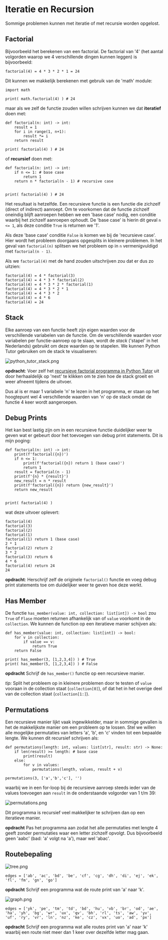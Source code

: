 # Iteratie en Recursion

Sommige problemen kunnen met iteratie of met recursie worden
opgelost.

## Factorial
Bijvoorbeeld het berekenen van een factorial. De factorial
van '4' (het aantal volgorden waarop we 4 verschillende dingen kunnen
leggen) is bijvoorbeeld:

```
factorial(4) = 4 * 3 * 2 * 1 = 24
```

Dit kunnen we makkelijk berekenen met gebruik van de 'math' module:

```
import math

print( math.factorial(4) ) # 24
```

maar als we zelf de functie zouden willen schrijven kunnen we dat
**iteratief** doen met:

```
def factorial(n: int) -> int:
    result = 1
    for i in range(1, n+1):
        result *= i
    return result

print( factorial(4) ) # 24
```

of **recursief** doen met:

```
def factorial(n: int) -> int:
    if n <= 1: # base case 
        return 1
    return n * factorial(n - 1) # recursive case


print( factorial(4) ) # 24
```

Het resultaat is hetzelfde. Een recursieve functie is een functie die
zichzelf (direct of indirect) aanroept. Om te voorkomen dat de functie
zichzelf oneindig blijft aanroepen hebben we een 'base case' nodig,
een conditie waarbij het zichzelf aanroepen ophoudt. De 'base case' is
hierin dit geval `n <= 1`, als deze conditie `True` is returnen we '1'.

Als deze 'base case' conditie `False` is komen we bij de 'recursieve
case'. Hier wordt het probleem doorgaans opgesplits in kleinere
problemen. In het geval van `factorial(n)` splitsen we het probleem op
in `n` vermenigvuldigd met `factorial(n - 1)`.

Als we `factorial(4)` met de hand zouden uitschrijven zou dat er dus
zo uitzien:

```
factorial(4) = 4 * factorial(3)
factorial(4) = 4 * 3 * factorial(2)
factorial(4) = 4 * 3 * 2 * factorial(1)
factorial(4) = 4 * 3 * 2 * 1
factorial(4) = 4 * 3 * 2
factorial(4) = 4 * 6
factorial(4) = 24
```

## Stack

Elke aanroep van een functie heeft zijn eigen waarden voor de
verschillende variabelen van de functie. Om de verschillende waarden
voor variabelen per functie-aanroep op te slaan, wordt de *stack*
('stapel' in het Nederlands) gebruikt om deze waarden op te
stapelen. We kunnen Python Tutor gebruiken om de stack te
visualiseren:

![python_tutor_stack.png](python_tutor_stack.png)


**opdracht**: Voer zelf het [recursieve factorial programma in Python
Tutor](https://pythontutor.com/render.html#code=def%20factorial%28n%3A%20int%29%20-%3E%20int%3A%0A%20%20%20%20if%20n%20%3C%3D%201%3A%0A%20%20%20%20%20%20%20%20return%201%0A%20%20%20%20return%20n%20*%20factorial%28n%20-%201%29%0A%0Aprint%28%20factorial%284%29%20%29&cumulative=false&curInstr=1&heapPrimitives=nevernest&mode=display&origin=opt-frontend.js&py=3&rawInputLstJSON=%5B%5D&textReferences=false)
uit door herhaaldelijk op 'next' te klikken om te zien hoe de stack
groeit en weer afneemt tijdens de uitvoer.

Dus al is er maar 1 variabele 'n' te lezen in het programma, er staan
op het hoogtepunt wel 4 verschillende waarden van 'n' op de stack
omdat de functie 4 keer wordt aangeroepen.

## Debug Prints

Het kan best lastig zijn om in een recursieve functie duidelijker weer
te geven wat er gebeurt door het toevoegen van debug print
statements. Dit is mijn poging:

```
def factorial(n: int) -> int:
    print(f'factorial({n})')
    if n <= 1:
        print(f'factorial({n}) return 1 (base case)')
        return 1
    result = factorial(n - 1)
    print(f'{n} * {result}')
    new_result = n * result
    print(f'factorial({n}) return {new_result}')
    return new_result


print( factorial(4) )
```

wat deze uitvoer oplevert:

```
factorial(4)
factorial(3)
factorial(2)
factorial(1)
factorial(1) return 1 (base case)
2 * 1
factorial(2) return 2
3 * 2
factorial(3) return 6
4 * 6
factorial(4) return 24
24
```

**opdracht**: Herschrijf zelf de originele `factorial()` functie en
voeg debug print statements toe om duidelijker weer te geven hoe deze
werkt.


## Has Member

De functie `has_member(value: int, collection: list[int]) -> bool` zou
`True` of `Flase` moeten returnen afhankelijk van of `value` voorkomt
in de `collection`. We kunnen de function op een iteratieve manier
schijven als:

```
def has_member(value: int, collection: list[int]) -> bool:
    for v in collection:
        if value == v:
            return True
    return False

print( has_member(3, [1,2,3,4]) ) # True
print( has_member(5, [1,2,3,4]) ) # False
```

**opdracht** Schrijf de `has_member()` functie op een recursieve manier.

*tip:* Split het probleem op in kleinere problemen door te testen of
 `value` vooraan in de collection staat (`collection[0]`), of dat het
 in het overige deel van de collection staat (`collection[1:]`).

## Permutations

Een recursieve manier lijkt vaak ingewikkelder, maar in sommige
gevallen is het de makkelijkste manier om een probleem op te
lossen. Stel we willen alle mogelijke permutaties van letters 'a', 'b', en 'c'
vinden tot een bepaalde lengte. We kunnen dit recursief schrijven als:

```
def permutations(length: int, values: list[str], result: str) -> None:
    if len(result) >= length: # base case
        print(result)
    else:
        for v in values:
            permutations(length, values, result + v)

permutations(3, ['a','b','c'], '')
```

waarbij we in een for-loop bij de recursieve aanroep steeds ieder van de values
toevoegen aan `result` in de onderstaande volgorder van 1 t/m 39:

![permutations.png](permutations.png)

Dit programma is recursief veel makkelijker te schrijven dan op een
iteratieve manier.

**opdracht** Pas het programma aan zodat het alle permutaties met lengte 4
geeft zonder permutaties waar een letter zichzelf opvolgt. Dus
bijvoorbeeld geen 'aabc' (bad: 'a' volgt na 'a'), maar wel 'abac'.

## Routebepaling

![tree.png](tree.png)

```
edges = ['ab', 'ac', 'bd', 'be', 'cf', 'cg', 'dh', 'di', 'ej', 'ek', 'fl', 'fm', 'gn', 'go']
```

**opdracht** Schrijf een programma wat de route print van 'a' naar 'k'.


![graph.png](graph.png)

```
edges = ['yk', 'pe', 'tm', 'td', 'bd', 'hu', 'vb', 'br', 'od', 'ae', 'ha', 'yh', 'bg', 'wr', 'ux', 'qv', 'bh', 'rl', 'ts', 'aw', 'yv', 'uf', 'ry', 'vr', 'ln', 'nz', 'ke', 'cz', 'vx', 'uo', 'ad', 'px']
```
**opdracht** Schrijf een programma wat alle routes print van 'a' naar 'k' waarbij een route niet meer dan 1 keer over dezelfde letter mag gaan.
